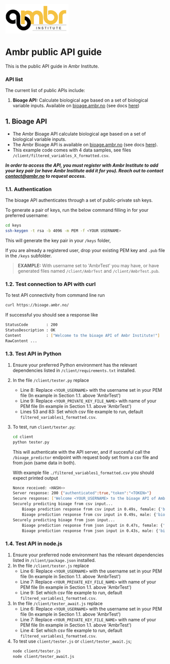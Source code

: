 
<p align="left">
  <img title="Ambr logo" src="ambr_logo.png" width="200">
</p>

# Ambr public API guide
This is the public API guide in Ambr Institute.

### API list
The current list of public APIs include:
1. **Bioage API:** Calculate biological age based on a set of 
  biological variable inputs. Available on [bioage.ambr.no](https://bioage.ambr.no)
  (see docs [here](https://bioage.ambr.no/docs))


## 1. Bioage API
- The Ambr Bioage API calculate biological age based on a set of 
  biological variable inputs.
- The Ambr Bioage API is available on [bioage.ambr.no](https://bioage.ambr.no)
  (see docs [here](https://bioage.ambr.no/docs)).
- This example code comes with 4 data samples, see
files `/client/filtered_variables_X_formatted.csv`.

***In order to access the API, you must register with Ambr Institute 
to add your key pair (or have Ambr Institute add it for you). 
Reach out to contact contact@ambr.no to request access.***

### 1.1. Authentication
The bioage API authenticates through a set of public-private ssh keys.

To generate a pair of keys, run the below command filling in for your 
preferred username:
```bash
cd keys
ssh-keygen -t rsa -b 4096 -m PEM -f <YOUR USERNAME>
```
This will generate the key pair in your `/keys` folder, 

If you are already a registered user, drop your existing 
PEM key and `.pub` file in the `/keys` subfolder.

> **EXAMPLE:** With username set to 'AmbrTest' you may have, or have generated files named 
`/client/AmbrTest` and `/client/AmbrTest.pub`.


### 1.2. Test connection to API with curl
To test API connectivity from command line run
```bash
curl https://bioage.ambr.no/
```
If successful you should see a response like
```bash
StatusCode        : 200
StatusDescription : OK
Content           : ["Welcome to the bioage API of Ambr Institute!"]
RawContent ...
```


### 1.3. Test API in Python
1. Ensure your preferred Python environment has the relevant dependencies
   listed in `/client/requirements.txt` installed.
2. In the file `/client/tester.py` replace 
    - Line 8: Replace `<YOUR_USERNAME>` with the username set in your PEM file
      (In example in Section 1.1. above 'AmbrTest')
    - Line 9: Replace `<YOUR_PRIVATE_KEY_FILE_NAME>` with name of your PEM file
      (In example in Section 1.1. above 'AmbrTest')
    - Lines 53 and 83: Set which csv file example to run, default `filtered_variables1_formatted.csv`.
3. To test, run `client/tester.py`:
    ```bash
    cd client
    python tester.py
    ```
    This will authenticate with the API server, and if succesful 
    call the `/bioage_predictor` endpoint with request body set from 
    a csv file and from json (same data in both).

    With example file `./filtered_variables1_formatted.csv` you should expect printed output
    ```bash
    Nonce received: <HASH>>
    Server response: 200 {"authenticated":true,"token":"<TOKEN>"}
    Secure response: ['Welcome <YOUR_USERNAME> to the bioage API of Ambr Institute, you are AUTHENTICATED!']
    Securely predicting bioage from csv input...
        Bioage prediction response from csv input in 0.49s, female: {'bioage': 64.19, 'eid': '12345'}
        Bioage prediction response from csv input in 0.49s, male: {'bioage': 64.23, 'eid': '12345'}
    Securely predicting bioage from json input...
        Bioage prediction response from json input in 0.47s, female: {'bioage': 64.19, 'eid': '12345'}
        Bioage prediction response from json input in 0.43s, male: {'bioage': 64.23, 'eid': '12345'}
    ``` 

### 1.4. Test API in node.js
1. Ensure your preferred node environment has the relevant dependencies
   listed in `/client/package.json` installed.
2. In the file `/client/tester.js` replace 
    - Line 6: Replace `<YOUR_USERNAME>` with the username set in your PEM file
      (In example in Section 1.1. above 'AmbrTest')
    - Line 7: Replace `<YOUR_PRIVATE_KEY_FILE_NAME>` with name of your PEM file
      (In example in Section 1.1. above 'AmbrTest')
    - Line 9: Set which csv file example to run, default `filtered_variables1_formatted.csv`.
3. In the file `/client/tester_await.js` replace 
    - Line 6: Replace `<YOUR_USERNAME>` with the username set in your PEM file
      (In example in Section 1.1. above 'AmbrTest')
    - Line 7: Replace `<YOUR_PRIVATE_KEY_FILE_NAME>` with name of your PEM file
      (In example in Section 1.1. above 'AmbrTest')
    - Line 4: Set which csv file example to run, default `filtered_variables1_formatted.csv`.
4. To test use  `client/tester.js` or `client/tester_await.js`;
    ```bash
    node client/tester.js
    node client/tester_await.js
    ```

